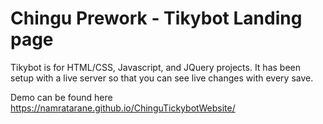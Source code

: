 
# Chingu Prework - Tikybot Landing page
Tikybot is for HTML/CSS, Javascript, and JQuery projects. It has been setup with a live server so that you can see live changes with every save.

Demo can be found here 
https://namratarane.github.io/ChinguTickybotWebsite/
